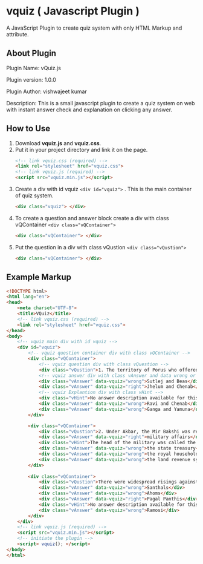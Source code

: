# vquiz ( Javascript Plugin )
A JavaScript Plugin to create quiz system with only HTML Markup and attribute.

## About Plugin
Plugin Name: vQuiz.js

Plugin version: 1.0.0

Plugin Author: vishwajeet kumar

Description: This is a small javascript plugin to create a quiz system on web with instant answer check and explanation on clicking any answer.

## How to Use
1. Download **vquiz.js** and **vquiz.css**. 
2. Put it in your project directory and link it on the page.
    ```html
    <!-- link vquiz.css (required) -->
    <link rel="stylesheet" href="vquiz.css">
    <!-- link vquiz.js (required) -->
    <script src="vquiz.min.js"></script>
    ```
3. Create a div with id vquiz ```<div id="vquiz">``` . This is the main container of quiz system.
   ```html
   <div class="vquiz"> </div>
   ```
4. To create a question and answer block create a div with class vQContainer ```<div class="vQContainer">```
   ```html
   <div class="vQContainer"> </div>
   ```
5. Put the question in a div with class vQustion ```<div class="vQustion">```
   ```html
   <div class="vQContainer"> </div>
   ```


## Example Markup



```html
<!DOCTYPE html>
<html lang="en">
<head>
	<meta charset="UTF-8">
	<title>VQuiz</title>
	<!-- link vquiz.css (required) -->
	<link rel="stylesheet" href="vquiz.css">
</head>
<body>
	<!-- vquiz main div with id vquiz -->
	<div id="vquiz">
		<!-- vquiz question container div with class vQContainer -->
		<div class="vQContainer">
			<!-- vquiz question div with class vQuestion -->
			<div class="vQustion">1. The territory of Porus who offered strong resistance to Alexander was situated between the rivers of</div>
			<!-- vquiz answer div with class vAnswer and data wrong or right -->
			<div class="vAnswer" data-vquiz="wrong">Sutlej and Beas</div>
			<div class="vAnswer" data-vquiz="right">Jhelum and Chenab</div>
			<!-- vquiz Explantion div with class vHint -->
			<div class="vHint">No answer description available for this question. Let us discuss.</div>
			<div class="vAnswer" data-vquiz="wrong">Ravi and Chenab</div>
			<div class="vAnswer" data-vquiz="wrong">Ganga and Yamuna</div>
		</div>

		<div class="vQContainer">
			<div class="vQustion">2. Under Akbar, the Mir Bakshi was required to look after</div>
			<div class="vAnswer" data-vquiz="right">military affairs</div>
			<div class="vHint">The head of the military was called the Mir Bakshi, appointed from among the leading nobles of the court. The Mir Bakshi was in charge of intelligence gathering, and also made recommendations to the emperor for military appointments and promotions.</div>
			<div class="vAnswer" data-vquiz="wrong">the state treasury</div>
			<div class="vAnswer" data-vquiz="wrong">the royal household</div>
			<div class="vAnswer" data-vquiz="wrong">the land revenue system</div>
		</div>
		
		<div class="vQContainer">
			<div class="vQustion">There were widespread risings against the British in the 1820s. Which one of the following did not revolt in the 1820s?</div>
			<div class="vAnswer" data-vquiz="wrong">Santhals</div>
			<div class="vAnswer" data-vquiz="wrong">Ahoms</div>
			<div class="vAnswer" data-vquiz="right">Pagal Panthis</div>
			<div class="vHint">No answer description available for this question. Let us discuss.</div>
			<div class="vAnswer" data-vquiz="wrong">Ramosi</div>
		</div>
	</div>
	<!-- link vquiz.js (required) -->
	<script src="vquiz.min.js"></script>
	<!-- initiate the plugin -->
	<script> vquiz(); </script>
</body>
</html>
```
